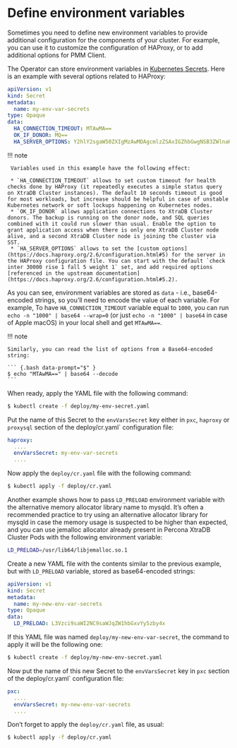 # Define environment variables

Sometimes you need to define new environment variables to provide additional
configuration for the components of your cluster. For example, you can use it to
customize the configuration of HAProxy, or to add additional options for PMM
Client.

The Operator can store environment variables in [Kubernetes Secrets](https://kubernetes.io/docs/concepts/configuration/secret/). Here is an example with several options related to HAProxy:

```yaml
apiVersion: v1
kind: Secret
metadata:
  name: my-env-var-secrets
type: Opaque
data:
  HA_CONNECTION_TIMEOUT: MTAwMA==
  OK_IF_DONOR: MQ==
  HA_SERVER_OPTIONS: Y2hlY2sgaW50ZXIgMzAwMDAgcmlzZSAxIGZhbGwgNSB3ZWlnaHQgMQ==
```

!!! note

     Variables used in this example have the following effect:
     
     * `HA_CONNECTION_TIMEOUT` allows to set custom timeout for health checks done by HAProxy (it repeatedly executes a simple status query on XtraDB Cluster instances). The default 10 seconds timeout is good for most workloads, but increase should be helpful in case of unstable Kubernetes network or soft lockups happening on Kubernetes nodes.
     * `OK_IF_DONOR` allows application connections to XtraDB Cluster donors. The backup is running on the donor node, and SQL queries combined with it could run slower than usual. Enable the option to grant application access when there is only one XtraDB Cluster node alive, and a second XtraDB Cluster node is joining the cluster via SST.
     * `HA_SERVER_OPTIONS` allows to set the [custom options](https://docs.haproxy.org/2.6/configuration.html#5) for the server in the HAProxy configuration file. You can start with the default `check inter 30000 rise 1 fall 5 weight 1` set, and add required options [referenced in the upstream documentation](https://docs.haproxy.org/2.6/configuration.html#5.2).

As you can see, environment variables are stored as `data` - i.e.,
base64-encoded strings, so you’ll need to encode the value of each variable.
For example, To have `HA_CONNECTION_TIMEOUT` variable equal to `1000`, you
can run `echo -n "1000" | base64 --wrap=0` (or just `echo -n "1000" | base64`
in case of Apple macOS) in your local shell and get `MTAwMA==`.

!!! note

    Similarly, you can read the list of options from a Base64-encoded string:

    ``` {.bash data-prompt="$" }
    $ echo "MTAwMA==" | base64 --decode
    ```

When ready, apply the YAML file with the following command:

``` {.bash data-prompt="$" }
$ kubectl create -f deploy/my-env-secret.yaml
```

Put the name of this Secret to the `envVarsSecret` key either in `pxc`,
`haproxy` or `proxysql` section of the deploy/cr.yaml\` configuration file:

```yaml
haproxy:
  ....
  envVarsSecret: my-env-var-secrets
  ....
```

Now apply the `deploy/cr.yaml` file with the following command:

``` {.bash data-prompt="$" }
$ kubectl apply -f deploy/cr.yaml
```

Another example shows how to pass `LD_PRELOAD` environment variable with the
alternative memory allocator library name to mysqld. It’s often a recommended
practice to try using an alternative allocator library for mysqld in case the
memory usage is suspected to be higher than expected, and you can use jemalloc
allocator already present in Percona XtraDB Cluster Pods with the following
environment variable:

```bash
LD_PRELOAD=/usr/lib64/libjemalloc.so.1
```

Create a new YAML file with the contents similar to the previous example, but
with `LD_PRELOAD` variable, stored as base64-encoded strings:

```yaml
apiVersion: v1
kind: Secret
metadata:
  name: my-new-env-var-secrets
type: Opaque
data:
  LD_PRELOAD: L3Vzci9saWI2NC9saWJqZW1hbGxvYy5zby4x
```

If this YAML file was named `deploy/my-new-env-var-secret`, the command
to apply it will be the following one:

``` {.bash data-prompt="$" }
$ kubectl create -f deploy/my-new-env-secret.yaml
```

Now put the name of this new Secret to the `envVarsSecret` key in `pxc`
section of the deploy/cr.yaml\` configuration file:

```yaml
pxc:
  ....
  envVarsSecret: my-new-env-var-secrets
  ....
```

Don’t forget to apply the `deploy/cr.yaml` file, as usual:

``` {.bash data-prompt="$" }
$ kubectl apply -f deploy/cr.yaml
```
